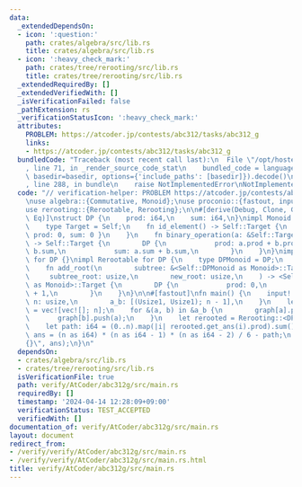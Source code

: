 ```yaml
---
data:
  _extendedDependsOn:
  - icon: ':question:'
    path: crates/algebra/src/lib.rs
    title: crates/algebra/src/lib.rs
  - icon: ':heavy_check_mark:'
    path: crates/tree/rerooting/src/lib.rs
    title: crates/tree/rerooting/src/lib.rs
  _extendedRequiredBy: []
  _extendedVerifiedWith: []
  _isVerificationFailed: false
  _pathExtension: rs
  _verificationStatusIcon: ':heavy_check_mark:'
  attributes:
    PROBLEM: https://atcoder.jp/contests/abc312/tasks/abc312_g
    links:
    - https://atcoder.jp/contests/abc312/tasks/abc312_g
  bundledCode: "Traceback (most recent call last):\n  File \"/opt/hostedtoolcache/Python/3.10.14/x64/lib/python3.10/site-packages/onlinejudge_verify/documentation/build.py\"\
    , line 71, in _render_source_code_stat\n    bundled_code = language.bundle(stat.path,\
    \ basedir=basedir, options={'include_paths': [basedir]}).decode()\n  File \"/opt/hostedtoolcache/Python/3.10.14/x64/lib/python3.10/site-packages/onlinejudge_verify/languages/rust.py\"\
    , line 288, in bundle\n    raise NotImplementedError\nNotImplementedError\n"
  code: "// verification-helper: PROBLEM https://atcoder.jp/contests/abc312/tasks/abc312_g\n\
    \nuse algebra::{Commutative, Monoid};\nuse proconio::{fastout, input, marker::Usize1};\n\
    use rerooting::{Rerootable, Rerooting};\n\n#[derive(Debug, Clone, Copy, PartialEq,\
    \ Eq)]\nstruct DP {\n    prod: i64,\n    sum: i64,\n}\nimpl Monoid for DP {\n\
    \    type Target = Self;\n    fn id_element() -> Self::Target {\n        DP {\
    \ prod: 0, sum: 0 }\n    }\n    fn binary_operation(a: &Self::Target, b: &Self::Target)\
    \ -> Self::Target {\n        DP {\n            prod: a.prod + b.prod + a.sum *\
    \ b.sum,\n            sum: a.sum + b.sum,\n        }\n    }\n}\nimpl Commutative\
    \ for DP {}\nimpl Rerootable for DP {\n    type DPMonoid = DP;\n    #[allow(unused_variables)]\n\
    \    fn add_root(\n        subtree: &<Self::DPMonoid as Monoid>::Target,\n   \
    \     subtree_root: usize,\n        new_root: usize,\n    ) -> <Self::DPMonoid\
    \ as Monoid>::Target {\n        DP {\n            prod: 0,\n            sum: subtree.sum\
    \ + 1,\n        }\n    }\n}\n\n#[fastout]\nfn main() {\n    input! {\n       \
    \ n: usize,\n        a_b: [(Usize1, Usize1); n - 1],\n    }\n    let mut graph\
    \ = vec![vec![]; n];\n    for &(a, b) in &a_b {\n        graph[a].push(b);\n \
    \       graph[b].push(a);\n    }\n    let rerooted = Rerooting::<DP>::new(&graph);\n\
    \    let path: i64 = (0..n).map(|i| rerooted.get_ans(i).prod).sum();\n    let\
    \ ans = (n as i64) * (n as i64 - 1) * (n as i64 - 2) / 6 - path;\n    println!(\"\
    {}\", ans);\n}\n"
  dependsOn:
  - crates/algebra/src/lib.rs
  - crates/tree/rerooting/src/lib.rs
  isVerificationFile: true
  path: verify/AtCoder/abc312g/src/main.rs
  requiredBy: []
  timestamp: '2024-04-14 12:28:09+09:00'
  verificationStatus: TEST_ACCEPTED
  verifiedWith: []
documentation_of: verify/AtCoder/abc312g/src/main.rs
layout: document
redirect_from:
- /verify/verify/AtCoder/abc312g/src/main.rs
- /verify/verify/AtCoder/abc312g/src/main.rs.html
title: verify/AtCoder/abc312g/src/main.rs
---
```

